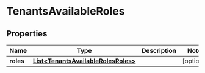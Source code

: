 

# TenantsAvailableRoles

## Properties

Name | Type | Description | Notes
------------ | ------------- | ------------- | -------------
**roles** | [**List&lt;TenantsAvailableRolesRoles&gt;**](TenantsAvailableRolesRoles.md) |  |  [optional]



